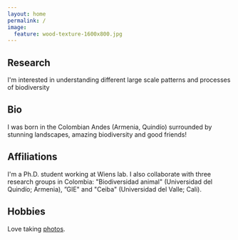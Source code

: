 ```yaml
---
layout: home
permalink: /
image:
  feature: wood-texture-1600x800.jpg
---
```


<div class="tiles">

<div class="tile">
  <h2 class="post-title">Research</h2>
  <p class="post-excerpt">I'm interested in understanding different large scale patterns and processes of biodiversity </p>
</div><!-- /.tile -->

<div class="tile">
  <h2 class="post-title">Bio</h2>
  <p class="post-excerpt"> I was born in the Colombian Andes (Armenia, Quindío) surrounded by stunning landscapes, amazing biodiversity and good friends!</p>

</div><!-- /.tile -->

<div class="tile">
  <h2 class="post-title">Affiliations</h2>
  <p class="post-excerpt">I'm a Ph.D. student working at Wiens lab. I also collaborate with three research groups in Colombia: "Biodiversidad animal" (Universidad del Quindío; Armenia), ”GIE" and "Ceiba" (Universidad del Valle; Cali).</p>
</div><!-- /.tile -->

<div class="tile">
  <h2 class="post-title">Hobbies</h2>
  <p class="post-excerpt">Love taking  <a href="https://youpic.com/photographer/Cromanpa/">photos</a>.</p>
<script type="text/javascript" id="clustrmaps" src="//cdn.clustrmaps.com/map_v2.js?u=OyIN&d=ipkSndE8_XFxOZZl00Ta_2fSaEztt1OMQcXl1Lh2LTQ"></script>
</div><!-- /.tile -->

</div><!-- /.tiles -->
